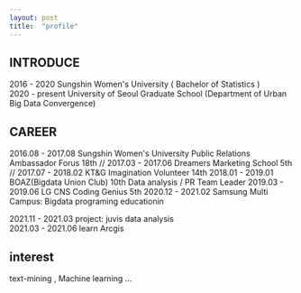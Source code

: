 ```yaml
---
layout: post
title:  "profile"
---
```



## INTRODUCE
2016 - 2020      Sungshin Women's University ( Bachelor of Statistics )  
2020 - present   University of Seoul Graduate School (Department of Urban Big Data Convergence) 


## CAREER

2016.08 - 2017.08   Sungshin Women's University Public Relations Ambassador Forus 18th //
2017.03 - 2017.06   Dreamers Marketing School 5th //
2017.07 - 2018.02   KT&G Imagination Volunteer 14th
2018.01 - 2019.01   BOAZ(Bigdata Union Club) 10th  Data analysis  / PR Team Leader
2019.03 - 2019.06   LG CNS Coding Genius 5th
2020.12 - 2021.02   Samsung Multi Campus: Bigdata programing educationin

2021.11 - 2021.03   project: juvis data analysis   
2021.03 - 2021.06   learn Arcgis
  
  
## interest
text-mining , Machine learning ...



